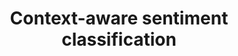 ---
layout: publications
categories: publications 
title: "Context-aware sentiment classification"
authors: Buddhika H Kasthuriarachchy, Kasun de Zoysa, HL Premarathne
conference: 15th Advances in ICT for Emerging Regions (ICTer), 2015
conferenceinfo: 
---